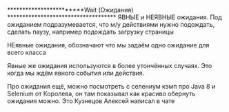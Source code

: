 ************************Wait (Ожидания) ************************************
ЯВНЫЕ и НЕЯВНЫЕ ожидания.
Под ожиданием подразумевается, что м/у действиями нужно подождать, сделать паузу, например подождать загрузку
страницы

НЕявные ожидания, обозначают что мы задаём одно ожидание для всего класса 

Явные же ожидания используются в более утончённых случаях. Это когда мы ждём явного события или действия.

Про ожидания ещё, можно посмотреть с селениум кэмп про Java 8 и Selenium от Королева, он там показывал 
как красиво обернуть ожидания можно. Это Кузнецов Алексей написал в чате